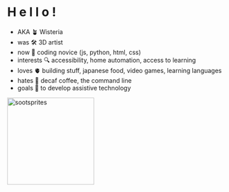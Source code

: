 <h1> H e l l o !</h1>

<ul>
  <li> AKA 🪴 Wisteria
  <li> was 🛠 3D artist
  <li> now 🌱 coding novice (js, python, html, css)
  <li> interests 🔍 accessibility, home automation, access to learning
  <li> loves 🫀 building stuff, japanese food, video games, learning languages
  <li> hates 🥀 decaf coffee, the command line 
  <li> goals 🤝 to develop assistive technology
</ul>

<img src="https://media.giphy.com/media/sxtxMmbHzBYru/giphy.gif" alt="sootsprites" width="200px" height="200px">



